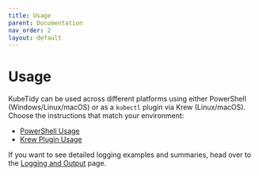 ```yaml
---
title: Usage
parent: Documentation
nav_order: 2
layout: default
---
```


# Usage

KubeTidy can be used across different platforms using either PowerShell (Windows/Linux/macOS) or as a `kubectl` plugin via Krew (Linux/macOS). Choose the instructions that match your environment:

- [PowerShell Usage](docs/powershell-usage)
- [Krew Plugin Usage](docs/krew-usage)

If you want to see detailed logging examples and summaries, head over to the [Logging and Output](docs/logging-output) page.